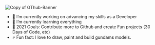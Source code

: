 <!--
**kristlittle/kristlittle** is a ✨ _special_ ✨ repository because its `README.md` (this file) appears on your GitHub profile.

Here are some ideas to get you started:

#### 💬 Ask me about ...

-->

![Copy of GThub-Banner](https://user-images.githubusercontent.com/50643772/127109307-ef993954-0bed-4ef0-80b5-fbe63ef4366f.png)


- 🔭 I’m currently working on advancing my skills as a Developer
-  🌱 I’m currently learning everything
- 🥅 2021 Goals: Contribute more to Github and create Fun projects (30 Days of Code, etc)
- ⚡ Fun fact: I love to draw, paint and build gundams models.

